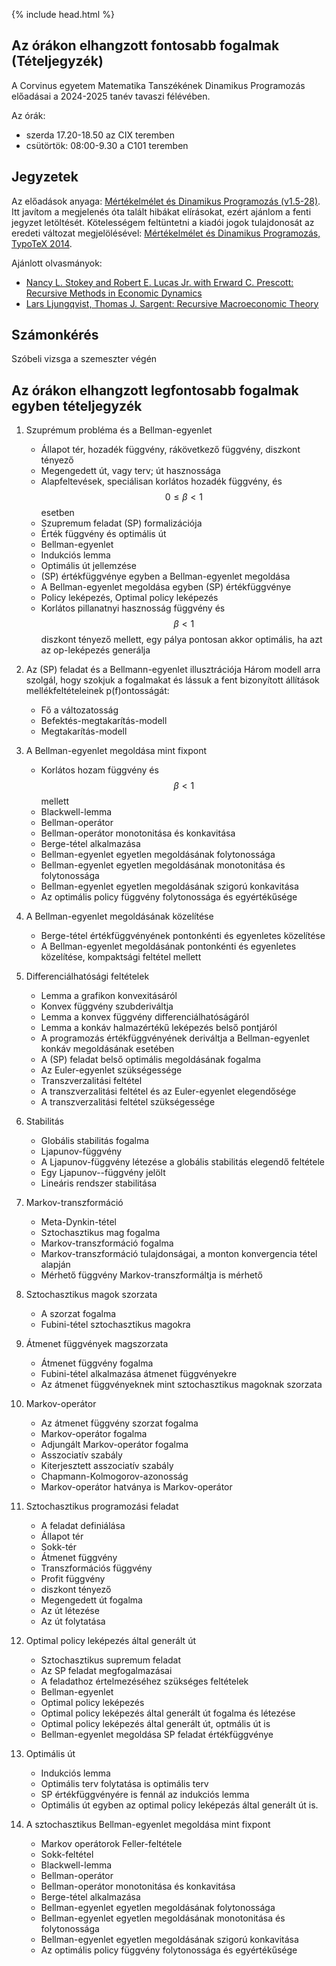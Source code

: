 {% include head.html %}

## Az órákon elhangzott fontosabb fogalmak (Tételjegyzék) 
A Corvinus egyetem Matematika Tanszékének Dinamikus Programozás előadásai a 2024-2025 tanév tavaszi félévében.

Az órák: 
   * szerda 17.20-18.50 az CIX teremben
   * csütörtök: 08:00-9.30 a C101 teremben

## Jegyzetek
Az előadások anyaga: [Mértékelmélet és Dinamikus Programozás (v1.5-28)](http://www.bke.hu/magyarkuti/main.pdf).
Itt javítom a megjelenés óta talált hibákat elírásokat, ezért ajánlom a fenti jegyzet letöltését.
Kötelességem feltüntetni a kiadói jogok tulajdonosát az eredeti változat megjelölésével: 
[Mértékelmélet és Dinamikus Programozás, TypoTeX 2014](https://dtk.tankonyvtar.hu/xmlui/handle/123456789/3221).

Ajánlott olvasmányok: 
   * [Nancy L. Stokey and Robert E. Lucas Jr. with Erward C. Prescott: Recursive Methods in Economic Dynamics](https://www.amazon.com/gp/reader/0674750969/ref=sib_dp_pt#reader-link)
   * [ Lars Ljungqvist, Thomas J. Sargent: Recursive Macroeconomic Theory](http://www.amazon.com/Recursive-Macroeconomic-Theory-Lars-Ljungqvist/dp/0262194511/ref=sr_1_1?ie=UTF8&s=books&qid=1233988909&sr=8-1)

## Számonkérés
Szóbeli vizsga a szemeszter végén

## Az órákon elhangzott legfontosabb fogalmak egyben tételjegyzék
   
1. Szuprémum probléma és a Bellman-egyenlet 
   * Állapot tér, hozadék függvény, rákövetkező függvény, diszkont tényező
   * Megengedett út, vagy terv; út hasznossága
   * Alapfeltevések, speciálisan korlátos hozadék függvény, és $$0\leq \beta<1$$ esetben
   * Szupremum feladat (SP) formalizációja
   * Érték függvény és optimális út
   * Bellman-egyenlet
   * Indukciós lemma
   * Optimális út jellemzése
   * (SP) értékfüggvénye egyben a Bellman-egyenlet megoldása
   * A Bellman-egyenlet megoldása egyben (SP) értékfüggvénye
   * Policy leképezés, Optimal policy leképezés
   * Korlátos pillanatnyi hasznosság függvény és $$\beta<1$$ diszkont tényező mellett, egy pálya pontosan akkor optimális, ha azt az op-leképezés generálja

1. Az (SP) feladat és a Bellmann-egyenlet illusztrációja 
Három modell arra szolgál, hogy szokjuk a fogalmakat és lássuk a fent bizonyított állítások mellékfeltételeinek p(f)ontosságát:
   * Fő a változatosság
   * Befektés-megtakarítás-modell
   * Megtakarítás-modell

1. A Bellman-egyenlet megoldása mint fixpont
   * Korlátos hozam függvény és $$\beta<1$$ mellett
   * Blackwell-lemma
   * Bellman-operátor
   * Bellman-operátor monotonitása és konkavitása
   * Berge-tétel alkalmazása
   * Bellman-egyenlet egyetlen megoldásának folytonossága
   * Bellman-egyenlet egyetlen megoldásának monotonitása és folytonossága
   * Bellman-egyenlet egyetlen megoldásának szigorú konkavitása
   * Az optimális policy függvény folytonossága és egyértékűsége

1. A Bellman-egyenlet megoldásának közelítése
   * Berge-tétel értékfüggvényének pontonkénti és egyenletes közelítése
   * A Bellman-egyenlet megoldásának pontonkénti és egyenletes közelítése, kompaktsági feltétel mellett
  
1. Differenciálhatósági feltételek
   * Lemma a grafikon konvexitásáról
   * Konvex függvény szubderiváltja
   * Lemma a konvex függvény differenciálhatóságáról
   * Lemma a konkáv halmazértékű leképezés belső pontjáról
   * A programozás értékfüggvényének deriváltja a Bellman-egyenlet konkáv megoldásának esetében
   * A (SP) feladat belső optimális megoldásának fogalma
   * Az Euler-egyenlet szükségessége
   * Transzverzalitási feltétel
   * A transzverzalitási feltétel és az Euler-egyenlet elegendősége
   * A transzverzalitási feltétel szükségessége

1. Stabilitás
   * Globális stabilitás fogalma
   * Ljapunov-függvény
   * A Ljapunov-függvény létezése a globális stabilitás elegendő feltétele
   * Egy Ljapunov--függvény jelölt
   * Lineáris rendszer stabilitása

1. Markov-transzformáció
   * Meta-Dynkin-tétel
   * Sztochasztikus mag fogalma
   * Markov-transzformáció fogalma
   * Markov-transzformáció tulajdonságai, a monton konvergencia tétel alapján
   * Mérhető függvény Markov-transzformáltja is mérhető

1. Sztochasztikus magok szorzata
   * A szorzat fogalma
   * Fubini-tétel sztochasztikus magokra

1. Átmenet függvények magszorzata
   * Átmenet függvény fogalma
   * Fubini-tétel alkalmazása átmenet függvényekre
   * Az átmenet függvényeknek mint sztochasztikus magoknak szorzata

1. Markov-operátor
   * Az átmenet függvény szorzat fogalma
   * Markov-operátor fogalma
   * Adjungált Markov-operátor fogalma
   * Asszociatív szabály
   * Kiterjesztett asszociatív szabály
   * Chapmann-Kolmogorov-azonosság
   * Markov-operátor hatványa is Markov-operátor

1. Sztochasztikus programozási feladat
   * A feladat definiálása
   * Állapot tér
   * Sokk-tér
   * Átmenet függvény
   * Transzformációs függvény
   * Profit függvény
   * diszkont tényező
   * Megengedett út fogalma
   * Az út létezése
   * Az út folytatása
  
1. Optimal policy leképezés által generált út
   * Sztochasztikus supremum feladat
   * Az SP feladat megfogalmazásai
   * A feladathoz értelmezéséhez szükséges feltételek
   * Bellman-egyenlet
   * Optimal policy leképezés
   * Optimal policy leképezés által generált út fogalma és létezése
   * Optimal policy leképezés által generált út, optmális út is
   * Bellman-egyenlet megoldása SP feladat értékfüggvénye

1. Optimális út
   * Indukciós lemma
   * Optimális terv folytatása is optimális terv
   * SP értékfüggvényére is fennál az indukciós lemma
   * Optimális út egyben az optimal policy leképezás által generált út is.

1. A sztochasztikus Bellman-egyenlet megoldása mint fixpont
   * Markov operátorok Feller-feltétele
   * Sokk-feltétel
   * Blackwell-lemma
   * Bellman-operátor
   * Bellman-operátor monotonitása és konkavitása
   * Berge-tétel alkalmazása
   * Bellman-egyenlet egyetlen megoldásának folytonossága
   * Bellman-egyenlet egyetlen megoldásának monotonitása és folytonossága
   * Bellman-egyenlet egyetlen megoldásának szigorú konkavitása
   * Az optimális policy függvény folytonossága és egyértékűsége
